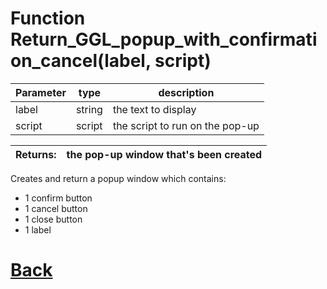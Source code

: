 # Function Return_GGL_popup_with_confirmation_cancel(label, script)

|  Parameter    |  type   |     description        |
|--             |       --|--                      |
|   label       | string  | the text to display    |
|   script      | script  | the script to run on the pop-up  |

| Returns:  | the pop-up window that's been created |
|--         |                                     --|

Creates and return a popup window which contains: 
- 1 confirm button
- 1 cancel button
- 1 close button
- 1 label

# [Back](https://github.com/Ced30/GML-GUI-Library-GGL-Documentation/blob/main/API/Factory%20Functions.md)
